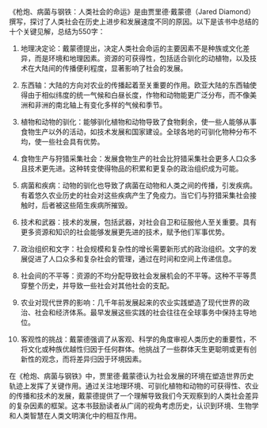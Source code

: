 《枪炮、病菌与钢铁：人类社会的命运》是由贾里德·戴蒙德（Jared Diamond）撰写，探讨了人类社会在历史上进步和发展速度不同的原因。以下是该书中总结的十个关键见解，总结为550字：

1. 地理决定论：戴蒙德提出，决定人类社会命运的主要因素不是种族或文化差异，而是环境和地理因素。资源的可获得性，包括适合驯化的动植物，以及技术在大陆间的传播便利程度，显著影响了社会的发展。

2. 东西轴：大陆的方向对农业的传播起着至关重要的作用。欧亚大陆的东西轴使得由于相似纬度的统一气候和白昼长度，作物和动物能更广泛分布，而不像美洲和非洲的南北轴上有变化多样的气候和季节。

3. 植物和动物的驯化：能够驯化植物和动物导致了食物剩余，使一些人能够从事食物生产以外的活动，如技术发展和国家建设。全球各地的可驯化物种分布不均，使一些社会具有优势。

4. 食物生产与狩猎采集社会：发展食物生产的社会比狩猎采集社会更多人口众多且技术更先进。这种转变使得物品的积累和更复杂的政治组织成为可能。

5. 病菌和疾病：动物的驯化也导致了病菌在动物和人类之间的传播，引发疾病。有着悠久农业历史的社会对这些疾病产生了免疫力。当它们与狩猎采集社会接触时，后者被这些陌生疾病所摧毁。

6. 技术和武器：技术的发展，包括武器，对社会自卫和征服他人至关重要。具有更多资源和知识的社会能够发展更先进的技术，赋予他们军事优势。

7. 政治组织和文字：社会规模和复杂性的增长需要新形式的政治组织。文字的发展促进了人口众多和复杂社会的管理，通过在时间和空间上传递信息。

8. 社会间的不平等：资源的不均分配导致社会发展机会的不平等。这种不平等贯穿整个历史，并导致一些社会对其他社会的支配。

9. 农业对现代世界的影响：几千年前发展起来的农业实践塑造了现代世界的政治、社会和经济体系。最早发展这些实践的社会往往在全球事务中保持主导地位。

10. 客观性的挑战：戴蒙德强调了从客观、科学的角度审视人类历史的重要性，不将文化或种族优越性归因于任何群体。他挑战了一些群体天生更聪明或更有创新性的观念，而将差异归因于环境因素。

在《枪炮、病菌与钢铁》中，贾里德·戴蒙德认为社会发展的环境在塑造世界历史轨迹上发挥了关键作用。通过关注地理环境、可驯化植物和动物的可获得性、农业的传播和技术的发展，戴蒙德提供了一个理解导致我们今天观察到的人类社会差异的复杂因素的框架。这本书鼓励读者从广阔的视角考虑历史，认识到环境、生物学和人类智慧在人类文明演化中的相互作用。
